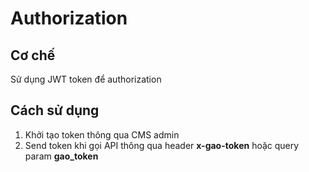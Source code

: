 # Authorization
## Cơ chế
  Sử dụng JWT token để authorization
## Cách sử dụng
  1. Khởi tạo token thông qua CMS admin
  2. Send token khi gọi API thông qua header **x-gao-token** hoặc query param **gao_token**
